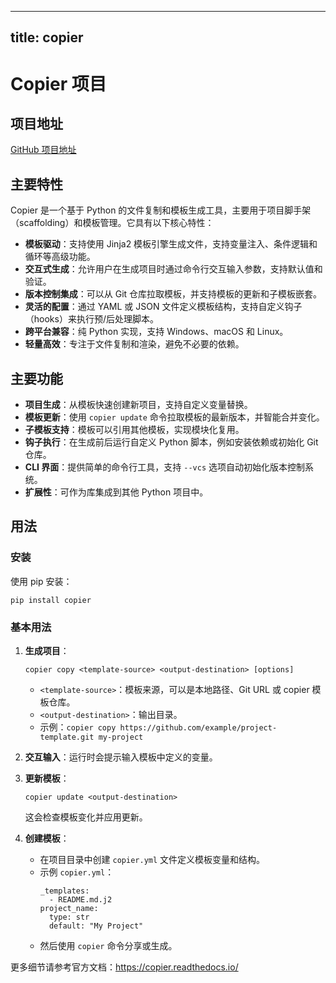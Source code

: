 
---
title: copier
---

# Copier 项目

## 项目地址
[GitHub 项目地址](https://github.com/copier-org/copier)

## 主要特性
Copier 是一个基于 Python 的文件复制和模板生成工具，主要用于项目脚手架（scaffolding）和模板管理。它具有以下核心特性：
- **模板驱动**：支持使用 Jinja2 模板引擎生成文件，支持变量注入、条件逻辑和循环等高级功能。
- **交互式生成**：允许用户在生成项目时通过命令行交互输入参数，支持默认值和验证。
- **版本控制集成**：可以从 Git 仓库拉取模板，并支持模板的更新和子模板嵌套。
- **灵活的配置**：通过 YAML 或 JSON 文件定义模板结构，支持自定义钩子（hooks）来执行预/后处理脚本。
- **跨平台兼容**：纯 Python 实现，支持 Windows、macOS 和 Linux。
- **轻量高效**：专注于文件复制和渲染，避免不必要的依赖。

## 主要功能
- **项目生成**：从模板快速创建新项目，支持自定义变量替换。
- **模板更新**：使用 `copier update` 命令拉取模板的最新版本，并智能合并变化。
- **子模板支持**：模板可以引用其他模板，实现模块化复用。
- **钩子执行**：在生成前后运行自定义 Python 脚本，例如安装依赖或初始化 Git 仓库。
- **CLI 界面**：提供简单的命令行工具，支持 `--vcs` 选项自动初始化版本控制系统。
- **扩展性**：可作为库集成到其他 Python 项目中。

## 用法
### 安装
使用 pip 安装：
```
pip install copier
```

### 基本用法
1. **生成项目**：
   ```
   copier copy <template-source> <output-destination> [options]
   ```
   - `<template-source>`：模板来源，可以是本地路径、Git URL 或 copier 模板仓库。
   - `<output-destination>`：输出目录。
   - 示例：`copier copy https://github.com/example/project-template.git my-project`

2. **交互输入**：运行时会提示输入模板中定义的变量。

3. **更新模板**：
   ```
   copier update <output-destination>
   ```
   这会检查模板变化并应用更新。

4. **创建模板**：
   - 在项目目录中创建 `copier.yml` 文件定义模板变量和结构。
   - 示例 `copier.yml`：
     ```
     _templates:
       - README.md.j2
     project_name:
       type: str
       default: "My Project"
     ```
   - 然后使用 `copier` 命令分享或生成。

更多细节请参考官方文档：https://copier.readthedocs.io/